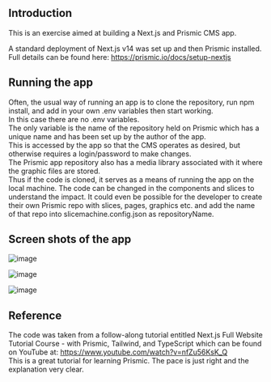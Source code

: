 ## Introduction  
This is an exercise aimed at building a Next.js and Prismic CMS app.  

A standard deployment of Next.js v14 was set up and then Prismic installed.  
Full details can be found here: https://prismic.io/docs/setup-nextjs  

## Running the app  
Often, the usual way of running an app is to clone the repository, run npm install, and add in your own .env variables then start working.  
In this case there are no .env variables.  
The only variable is the name of the repository held on Prismic which has a unique name and has been set up by the author of the app.  
This is accessed by the app so that the CMS operates as desired, but otherwise requires a login/password to make changes.  
The Prismic app repository also has a media library associated with it where the graphic files are stored.  
Thus if the code is cloned, it serves as a means of running the app on the local machine. The code can be changed in the components and slices to understand the impact. It could even be possible for the developer to create their own Prismic repo with slices, pages, graphics etc. and add the name of that repo into slicemachine.config.json as repositoryName.

## Screen shots of the app

![image](https://github.com/user-attachments/assets/1cb89a48-da6d-454b-ba17-d1d273ad9bdf)  

![image](https://github.com/user-attachments/assets/e15ed2f8-17f5-4cc1-8eb6-3753668a620b)  

![image](https://github.com/user-attachments/assets/70b38d5d-7dbe-4513-bd37-c8fb62cb778d)




## Reference  
The code was taken from a follow-along tutorial entitled Next.js Full Website Tutorial Course - with Prismic, Tailwind, and TypeScript which can be found on YouTube at:   https://www.youtube.com/watch?v=nfZu56KsK_Q  
This is a great tutorial for learning Prismic. The pace is just right and the explanation very clear.



